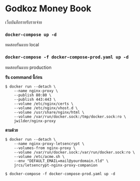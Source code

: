 # Godkoz Money Book

เว็บบันทึกรายรับรายจ่าย

### `docker-compose up -d`

ทดสอบรันแบบ local

### `docker-compose -f docker-compose-prod.yaml up -d`

ทดสอบรันแบบ production

**รัน command นี้ก่อน**

```shell
$ docker run --detach \
    --name nginx-proxy \
    --publish 80:80 \
    --publish 443:443 \
    --volume /etc/nginx/certs \
    --volume /etc/nginx/vhost.d \
    --volume /usr/share/nginx/html \
    --volume /var/run/docker.sock:/tmp/docker.sock:ro \
    jwilder/nginx-proxy
```

**ตามด้วย**

```shell
$ docker run --detach \
    --name nginx-proxy-letsencrypt \
    --volumes-from nginx-proxy \
    --volume /var/run/docker.sock:/var/run/docker.sock:ro \
    --volume /etc/acme.sh \
    --env "DEFAULT_EMAIL=mail@yourdomain.tld" \
    jrcs/letsencrypt-nginx-proxy-companion
```

```shell
$ docker-compose -f docker-compose-prod.yaml up -d
```
